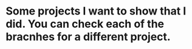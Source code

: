 # Some projects I want to show that I did. You can check each of the bracnhes for a different project.
